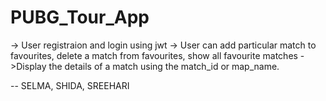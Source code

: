 # PUBG_Tour_App
-> User registraion and login using jwt 
-> User can add particular match to favourites, delete a match from favourites, show all favourite matches
->Display the details of a match using the match_id or map_name.


-- SELMA, SHIDA, SREEHARI
